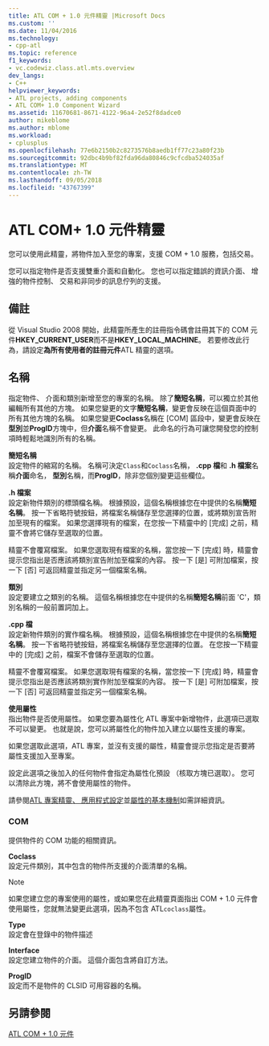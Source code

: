 ```yaml
---
title: ATL COM + 1.0 元件精靈 |Microsoft Docs
ms.custom: ''
ms.date: 11/04/2016
ms.technology:
- cpp-atl
ms.topic: reference
f1_keywords:
- vc.codewiz.class.atl.mts.overview
dev_langs:
- C++
helpviewer_keywords:
- ATL projects, adding components
- ATL COM+ 1.0 Component Wizard
ms.assetid: 11670681-8671-4122-96a4-2e52f8dadce0
author: mikeblome
ms.author: mblome
ms.workload:
- cplusplus
ms.openlocfilehash: 77e6b2150b2c8273576b8aedb1ff77c23a80f23b
ms.sourcegitcommit: 92dbc4b9bf82fda96da80846c9cfcdba524035af
ms.translationtype: MT
ms.contentlocale: zh-TW
ms.lasthandoff: 09/05/2018
ms.locfileid: "43767399"
---
```

# <a name="atl-com-10-component-wizard"></a>ATL COM+ 1.0 元件精靈

您可以使用此精靈，將物件加入至您的專案，支援 COM + 1.0 服務，包括交易。

您可以指定物件是否支援雙重介面和自動化。 您也可以指定錯誤的資訊介面、 增強的物件控制、 交易和非同步的訊息佇列的支援。

## <a name="remarks"></a>備註

從 Visual Studio 2008 開始，此精靈所產生的註冊指令碼會註冊其下的 COM 元件**HKEY_CURRENT_USER**而不是**HKEY_LOCAL_MACHINE**。 若要修改此行為，請設定**為所有使用者的註冊元件**ATL 精靈的選項。

## <a name="names"></a>名稱

指定物件、 介面和類別新增至您的專案的名稱。 除了**簡短名稱**，可以獨立於其他編輯所有其他的方塊。 如果您變更的文字**簡短名稱**，變更會反映在這個頁面中的所有其他方塊的名稱。 如果您變更**Coclass**名稱在 [COM] 區段中，變更會反映在**型別**並**ProgID**方塊中，但**介面**名稱不會變更。 此命名的行為可讓您開發您的控制項時輕鬆地識別所有的名稱。

**簡短名稱**  
設定物件的縮寫的名稱。 名稱可決定`Class`和`Coclass`名稱， **.cpp 檔**和 **.h 檔案**名稱**介面**命名， **型別**名稱，而**ProgID**，除非您個別變更這些欄位。

**.h 檔案**  
設定新物件類別的標頭檔名稱。 根據預設，這個名稱根據您在中提供的名稱**簡短名稱**。 按一下省略符號按鈕，將檔案名稱儲存至您選擇的位置，或將類別宣告附加至現有的檔案。 如果您選擇現有的檔案，在您按一下精靈中的 [完成] 之前，精靈不會將它儲存至選取的位置。

精靈不會覆寫檔案。 如果您選取現有檔案的名稱，當您按一下 [完成] 時，精靈會提示您指出是否應該將類別宣告附加至檔案的內容。 按一下 [是] 可附加檔案，按一下 [否] 可返回精靈並指定另一個檔案名稱。

**類別**  
設定要建立之類別的名稱。 這個名稱根據您在中提供的名稱**簡短名稱**前面 'C'，類別名稱的一般前置詞加上。

**.cpp 檔**  
設定新物件類別的實作檔名稱。 根據預設，這個名稱根據您在中提供的名稱**簡短名稱**。 按一下省略符號按鈕，將檔案名稱儲存至您選擇的位置。 在您按一下精靈中的 [完成] 之前，檔案不會儲存至選取的位置。

精靈不會覆寫檔案。 如果您選取現有檔案的名稱，當您按一下 [完成] 時，精靈會提示您指出是否應該將類別實作附加至檔案的內容。 按一下 [是] 可附加檔案，按一下 [否] 可返回精靈並指定另一個檔案名稱。

**使用屬性**  
指出物件是否使用屬性。 如果您要為屬性化 ATL 專案中新增物件，此選項已選取不可以變更。 也就是說，您可以將屬性化的物件加入建立以屬性支援的專案。

如果您選取此選項，ATL 專案，並沒有支援的屬性，精靈會提示您指定是否要將屬性支援加入至專案。

設定此選項之後加入的任何物件會指定為屬性化預設 （核取方塊已選取）。 您可以清除此方塊，將不會使用屬性的物件。

請參閱[ATL 專案精靈、 應用程式設定](../../atl/reference/application-settings-atl-project-wizard.md)並[屬性的基本機制](../../windows/basic-mechanics-of-attributes.md)如需詳細資訊。

### <a name="com"></a>COM

提供物件的 COM 功能的相關資訊。

**Coclass**  
設定元件類別，其中包含的物件所支援的介面清單的名稱。

> [!NOTE]
>  如果您建立您的專案使用的屬性，或如果您在此精靈頁面指出 COM + 1.0 元件會使用屬性，您就無法變更此選項，因為不包含 ATL`coclass`屬性。

**Type**  
設定會在登錄中的物件描述

**Interface**  
設定您建立物件的介面。 這個介面包含將自訂方法。

**ProgID**  
設定而不是物件的 CLSID 可用容器的名稱。

## <a name="see-also"></a>另請參閱

[ATL COM + 1.0 元件](../../atl/reference/adding-an-atl-com-plus-1-0-component.md)

